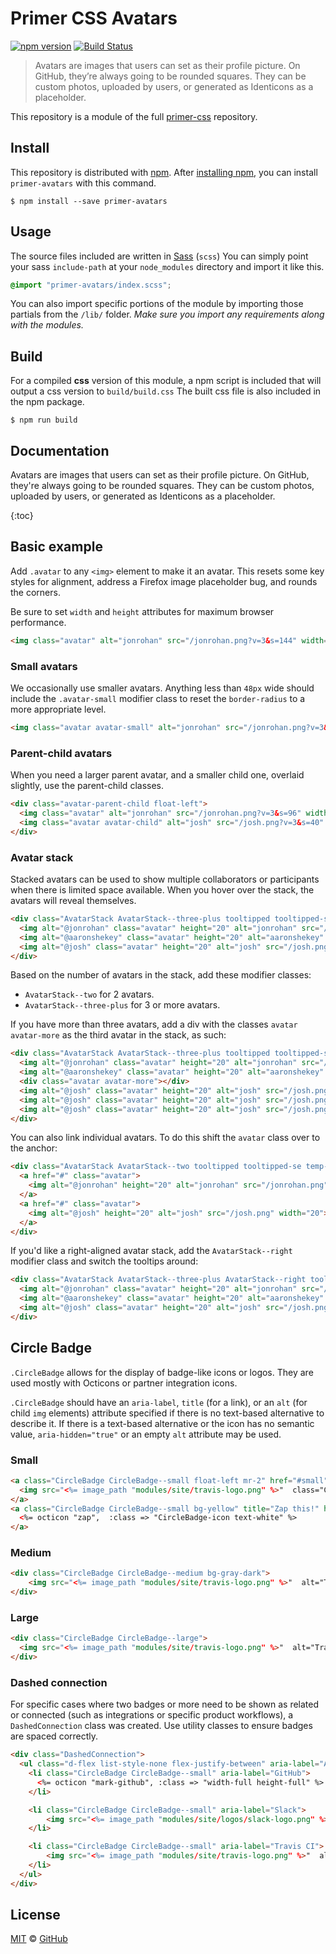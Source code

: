 # Primer CSS Avatars

[![npm version](http://img.shields.io/npm/v/primer-avatars.svg)](https://www.npmjs.org/package/primer-avatars)
[![Build Status](https://travis-ci.org/primer/primer-css.svg?branch=master)](https://travis-ci.org/primer/primer-css)

> Avatars are images that users can set as their profile picture. On GitHub, they’re always going to be rounded squares. They can be custom photos, uploaded by users, or generated as Identicons as a placeholder.

This repository is a module of the full [primer-css][primer-css] repository.

## Install

This repository is distributed with [npm][npm]. After [installing npm][install-npm], you can install `primer-avatars` with this command.

```
$ npm install --save primer-avatars
```

## Usage

The source files included are written in [Sass][sass] (`scss`) You can simply point your sass `include-path` at your `node_modules` directory and import it like this.

```scss
@import "primer-avatars/index.scss";
```

You can also import specific portions of the module by importing those partials from the `/lib/` folder. _Make sure you import any requirements along with the modules._

## Build

For a compiled **css** version of this module, a npm script is included that will output a css version to `build/build.css` The built css file is also included in the npm package.

```
$ npm run build
```

## Documentation

<!-- %docs
title: Avatars
status: Stable
-->

Avatars are images that users can set as their profile picture. On GitHub, they're always going to be rounded squares. They can be custom photos, uploaded by users, or generated as Identicons as a placeholder.

{:toc}

## Basic example

Add `.avatar` to any `<img>` element to make it an avatar. This resets some key styles for alignment, address a Firefox image placeholder bug, and rounds the corners.

Be sure to set `width` and `height` attributes for maximum browser performance.

```html
<img class="avatar" alt="jonrohan" src="/jonrohan.png?v=3&s=144" width="72" height="72">
```

### Small avatars

We occasionally use smaller avatars. Anything less than `48px` wide should include the `.avatar-small` modifier class to reset the `border-radius` to a more appropriate level.

```html
<img class="avatar avatar-small" alt="jonrohan" src="/jonrohan.png?v=3&s=64" width="32" height="32">
```

### Parent-child avatars

When you need a larger parent avatar, and a smaller child one, overlaid slightly, use the parent-child classes.

```html
<div class="avatar-parent-child float-left">
  <img class="avatar" alt="jonrohan" src="/jonrohan.png?v=3&s=96" width="48" height="48">
  <img class="avatar avatar-child" alt="josh" src="/josh.png?v=3&s=40" width="20" height="20">
</div>
```

### Avatar stack

Stacked avatars can be used to show multiple collaborators or participants when there is limited space available. When you hover over the stack, the avatars will reveal themselves.

```html
<div class="AvatarStack AvatarStack--three-plus tooltipped tooltipped-se temp-tooltipped-align-left" aria-label="jonrohan, aaronshekey, and josh">
  <img alt="@jonrohan" class="avatar" height="20" alt="jonrohan" src="/jonrohan.png" width="20">
  <img alt="@aaronshekey" class="avatar" height="20" alt="aaronshekey" src="/aaronshekey.png" width="20">
  <img alt="@josh" class="avatar" height="20" alt="josh" src="/josh.png" width="20">
</div>
```

Based on the number of avatars in the stack, add these modifier classes:
- `AvatarStack--two` for 2 avatars.
- `AvatarStack--three-plus` for 3 or more avatars.

If you have more than three avatars, add a div with the classes `avatar avatar-more` as the third avatar in the stack, as such:

```html
<div class="AvatarStack AvatarStack--three-plus tooltipped tooltipped-se temp-tooltipped-align-left" aria-label="jonrohan, aaronshekey, and josh">
  <img alt="@jonrohan" class="avatar" height="20" alt="jonrohan" src="/jonrohan.png" width="20">
  <img alt="@aaronshekey" class="avatar" height="20" alt="aaronshekey" src="/aaronshekey.png" width="20">
  <div class="avatar avatar-more"></div>
  <img alt="@josh" class="avatar" height="20" alt="josh" src="/josh.png" width="20">
  <img alt="@josh" class="avatar" height="20" alt="josh" src="/josh.png" width="20">
  <img alt="@josh" class="avatar" height="20" alt="josh" src="/josh.png" width="20">
</div>
```

You can also link individual avatars. To do this shift the `avatar` class over to the anchor:

```html
<div class="AvatarStack AvatarStack--two tooltipped tooltipped-se temp-tooltipped-align-left" aria-label="jonrohan, aaronshekey, and josh">
  <a href="#" class="avatar">
    <img alt="@jonrohan" height="20" alt="jonrohan" src="/jonrohan.png" width="20">
  </a>
  <a href="#" class="avatar">
    <img alt="@josh" height="20" alt="josh" src="/josh.png" width="20">
  </a>
</div>
```

If you'd like a right-aligned avatar stack, add the `AvatarStack--right` modifier class and switch the tooltips around:

```html
<div class="AvatarStack AvatarStack--three-plus AvatarStack--right tooltipped tooltipped-sw temp-tooltipped-align-right" aria-label="jonrohan, aaronshekey, and josh">
  <img alt="@jonrohan" class="avatar" height="20" alt="jonrohan" src="/jonrohan.png" width="20">
  <img alt="@aaronshekey" class="avatar" height="20" alt="aaronshekey" src="/aaronshekey.png" width="20">
  <img alt="@josh" class="avatar" height="20" alt="josh" src="/josh.png" width="20">
</div>
```

## Circle Badge

`.CircleBadge` allows for the display of badge-like icons or logos. They are used mostly with Octicons or partner integration icons.

`.CircleBadge` should have an `aria-label`, `title` (for a link), or an `alt` (for child `img` elements) attribute specified if there is no text-based alternative to describe it. If there is a text-based alternative or the icon has no semantic value, `aria-hidden="true"` or an empty `alt` attribute may be used.

### Small

```html
<a class="CircleBadge CircleBadge--small float-left mr-2" href="#small" title="Travis CI">
  <img src="<%= image_path "modules/site/travis-logo.png" %>"  class="CircleBadge-icon" alt="">
</a>
<a class="CircleBadge CircleBadge--small bg-yellow" title="Zap this!" href="#small">
  <%= octicon "zap",  :class => "CircleBadge-icon text-white" %>
</a>
```

### Medium

```html
<div class="CircleBadge CircleBadge--medium bg-gray-dark">
    <img src="<%= image_path "modules/site/travis-logo.png" %>"  alt="Travis CI" class="CircleBadge-icon">
</div>
```

### Large

```html
<div class="CircleBadge CircleBadge--large">
  <img src="<%= image_path "modules/site/travis-logo.png" %>"  alt="Travis CI" class="CircleBadge-icon">
</div>
```

### Dashed connection

For specific cases where two badges or more need to be shown as related or connected (such as integrations or specific product workflows), a `DashedConnection` class was created. Use utility classes to ensure badges are spaced correctly.

```html
<div class="DashedConnection">
  <ul class="d-flex list-style-none flex-justify-between" aria-label="A sample GitHub workflow">
    <li class="CircleBadge CircleBadge--small" aria-label="GitHub">
      <%= octicon "mark-github", :class => "width-full height-full" %>
    </li>

    <li class="CircleBadge CircleBadge--small" aria-label="Slack">
        <img src="<%= image_path "modules/site/logos/slack-logo.png" %>"  alt="" class="CircleBadge-icon">
    </li>

    <li class="CircleBadge CircleBadge--small" aria-label="Travis CI">
        <img src="<%= image_path "modules/site/travis-logo.png" %>"  alt="" class="CircleBadge-icon">
    </li>
  </ul>
</div>
```

<!-- %enddocs -->

## License

[MIT](./LICENSE) &copy; [GitHub](https://github.com/)

[primer-css]: https://github.com/primer/primer
[docs]: http://primercss.io/
[npm]: https://www.npmjs.com/
[install-npm]: https://docs.npmjs.com/getting-started/installing-node
[sass]: http://sass-lang.com/
